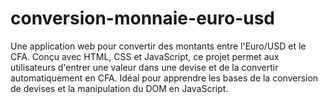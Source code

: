 # conversion-monnaie-euro-usd
Une application web pour convertir des montants entre l'Euro/USD et le CFA. Conçu avec HTML, CSS et JavaScript, ce projet permet aux utilisateurs d'entrer une valeur dans une devise et de la convertir automatiquement en CFA. Idéal pour apprendre les bases de la conversion de devises et la manipulation du DOM en JavaScript.
